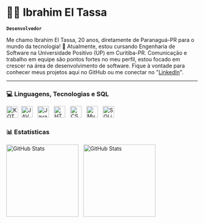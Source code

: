 # 👨‍💻 Ibrahim El Tassa

**`Desenvolvedor`**

Me chamo Ibrahim El Tassa, 20 anos, diretamente de Paranaguá-PR para o mundo da tecnologia! 🚀 Atualmente, estou cursando Engenharia de Software na Universidade Positivo (UP) em Curitiba-PR. Comunicação e trabalho em equipe são pontos fortes no meu perfil, estou focado em crescer na área de desenvolvimento de software. Fique à vontade para conhecer meus projetos aqui no GitHub ou me conectar no "[LinkedIn](https://www.linkedin.com/in/ibrahim-el-tassa-05aba1218/)".


---

### 💻 Linguagens, Tecnologias e SQL


   <img
    align="left" 
    alt="KOTLIN"
    title="KOTLIN" 
    width="31px" 
    style="padding-right: 5px;"
    src="https://cdn.jsdelivr.net/gh/devicons/devicon@latest/icons/kotlin/kotlin-original.svg"
    />
          

   <img
    align="left" 
    alt="JAVA" 
    title="JAVA"
    width="30px" 
    style="padding-right: 10px;"
    src="https://cdn.jsdelivr.net/gh/devicons/devicon@latest/icons/java/java-original.svg" 
    />



<img 
    align="left" 
    alt="JavaScript" 
    title="JavaScript"
    width="30px" 
    style="padding-right: 10px;" 
    src="https://cdn.jsdelivr.net/gh/devicons/devicon@latest/icons/javascript/javascript-original.svg" 
/>

<img 
    align="left" 
    alt="HTML"
    title="HTML" 
    width="30px" 
    style="padding-right: 10px;" 
    src="https://cdn.jsdelivr.net/gh/devicons/devicon@latest/icons/html5/html5-original.svg" 
/>

<img 
    align="left" 
    alt="CSS" 
    title="CSS"
    width="30px" 
    style="padding-right: 10px;" 
    src="https://cdn.jsdelivr.net/gh/devicons/devicon@latest/icons/css3/css3-original.svg" 
/>
          

 <img
    align="left" 
    alt="MySQL" 
    title="MySQL"
    width="30px" 
    style="padding-right: 10px;"
  src="https://cdn.jsdelivr.net/gh/devicons/devicon@latest/icons/mysql/mysql-original.svg" 
  />

  
   <img
    align="left" 
    alt="SQLite" 
    title="SQLite"
    width="30px" 
    style="padding-right: 10px;"
    src="https://cdn.jsdelivr.net/gh/devicons/devicon@latest/icons/sqlite/sqlite-original.svg" 
    />
          


<br/>
<br/>

### 📊 Estatísticas

<p>
  <img 
    align="left" 
    alt="GitHub Stats" 
    height="190" 
    style="padding-right: 10px;" 
    src="https://github-readme-stats.vercel.app/api?username=Ibraeltassa&show_icons=true&theme=tokyonight&include_all_commits=true&locale=pt-br" 
  />

<img 
      align="left" 
      alt="GitHub Stats" 
      height="190" 
      src="https://github-readme-stats.vercel.app/api/top-langs/?username=Ibraeltassa&theme=tokyonight&layout=compact&custom_title=Tecnologias&langs_count=9" 
  />

</p>
